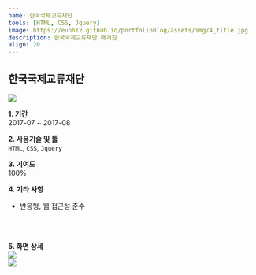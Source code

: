 ```yaml
---
name: 한국국제교류재단
tools: [HTML, CSS, Jquery]
image: https://eunh12.github.io/portfolioBlog/assets/img/4_title.jpg
description: 한국국제교류재단 매거진  
align: 20
---
```


## 한국국제교류재단  
![](https://eunh12.github.io/portfolioBlog/assets/img/4_title.jpg)  
  
**1. 기간**   
2017-07 ~ 2017-08   
  
**2. 사용기술 및 툴**   
`HTML`, `CSS`, `Jquery`   
  
**3. 기여도**   
100%   
   
**4. 기타 사항**   
- 반응형, 웹 접근성 준수   
   
<br>    
<br>  

**5. 화면 상세**   
![](https://eunh12.github.io/portfolioBlog/assets/img/4_cont.jpg)  
![](https://eunh12.github.io/portfolioBlog/assets/img/4_cont2.jpg)  
  
